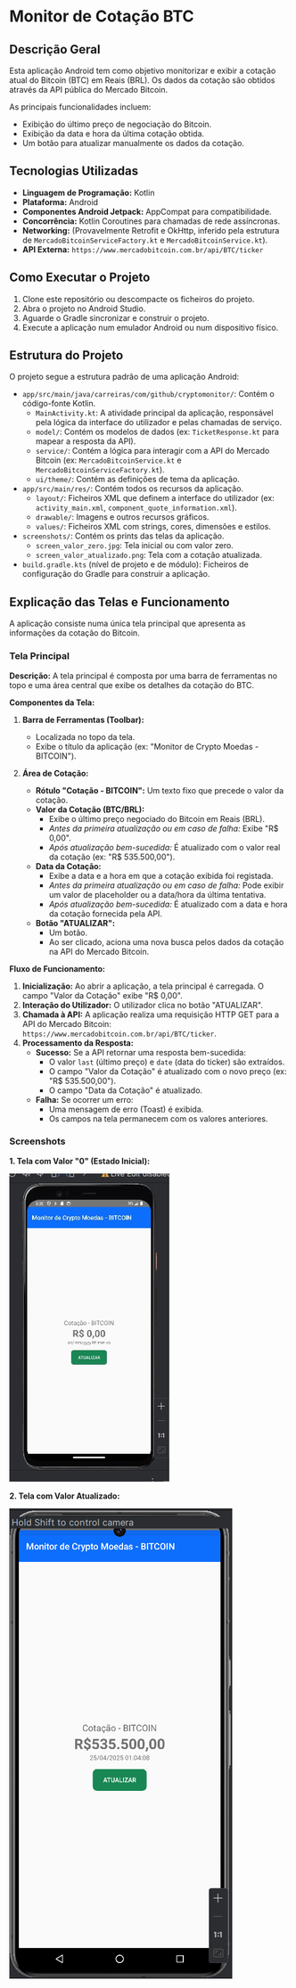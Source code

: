 # Monitor de Cotação BTC


## Descrição Geral

Esta aplicação Android tem como objetivo monitorizar e exibir a cotação atual do Bitcoin (BTC) em Reais (BRL). Os dados da cotação são obtidos através da API pública do Mercado Bitcoin.

As principais funcionalidades incluem:
*   Exibição do último preço de negociação do Bitcoin.
*   Exibição da data e hora da última cotação obtida.
*   Um botão para atualizar manualmente os dados da cotação.

## Tecnologias Utilizadas

*   **Linguagem de Programação:** Kotlin
*   **Plataforma:** Android
*   **Componentes Android Jetpack:** AppCompat para compatibilidade.
*   **Concorrência:** Kotlin Coroutines para chamadas de rede assíncronas.
*   **Networking:** (Provavelmente Retrofit e OkHttp, inferido pela estrutura de `MercadoBitcoinServiceFactory.kt` e `MercadoBitcoinService.kt`).
*   **API Externa:** `https://www.mercadobitcoin.com.br/api/BTC/ticker`

## Como Executar o Projeto

1.  Clone este repositório ou descompacte os ficheiros do projeto.
2.  Abra o projeto no Android Studio.
3.  Aguarde o Gradle sincronizar e construir o projeto.
4.  Execute a aplicação num emulador Android ou num dispositivo físico.

## Estrutura do Projeto

O projeto segue a estrutura padrão de uma aplicação Android:

*   `app/src/main/java/carreiras/com/github/cryptomonitor/`: Contém o código-fonte Kotlin.
    *   `MainActivity.kt`: A atividade principal da aplicação, responsável pela lógica da interface do utilizador e pelas chamadas de serviço.
    *   `model/`: Contém os modelos de dados (ex: `TicketResponse.kt` para mapear a resposta da API).
    *   `service/`: Contém a lógica para interagir com a API do Mercado Bitcoin (ex: `MercadoBitcoinService.kt` e `MercadoBitcoinServiceFactory.kt`).
    *   `ui/theme/`: Contém as definições de tema da aplicação.
*   `app/src/main/res/`: Contém todos os recursos da aplicação.
    *   `layout/`: Ficheiros XML que definem a interface do utilizador (ex: `activity_main.xml`, `component_quote_information.xml`).
    *   `drawable/`: Imagens e outros recursos gráficos.
    *   `values/`: Ficheiros XML com strings, cores, dimensões e estilos.
*   `screenshots/`: Contém os prints das telas da aplicação.
    *   `screen_valor_zero.jpg`: Tela inicial ou com valor zero.
    *   `screen_valor_atualizado.png`: Tela com a cotação atualizada.
*   `build.gradle.kts` (nível de projeto e de módulo): Ficheiros de configuração do Gradle para construir a aplicação.

## Explicação das Telas e Funcionamento

A aplicação consiste numa única tela principal que apresenta as informações da cotação do Bitcoin.

### Tela Principal

**Descrição:**
A tela principal é composta por uma barra de ferramentas no topo e uma área central que exibe os detalhes da cotação do BTC.

**Componentes da Tela:**

1.  **Barra de Ferramentas (Toolbar):**
    *   Localizada no topo da tela.
    *   Exibe o título da aplicação (ex: "Monitor de Crypto Moedas - BITCOIN").

2.  **Área de Cotação:**
    *   **Rótulo "Cotação - BITCOIN":** Um texto fixo que precede o valor da cotação.
    *   **Valor da Cotação (BTC/BRL):**
        *   Exibe o último preço negociado do Bitcoin em Reais (BRL).
        *   *Antes da primeira atualização ou em caso de falha:* Exibe "R$ 0,00".
        *   *Após atualização bem-sucedida:* É atualizado com o valor real da cotação (ex: "R$ 535.500,00").
    *   **Data da Cotação:**
        *   Exibe a data e a hora em que a cotação exibida foi registada.
        *   *Antes da primeira atualização ou em caso de falha:* Pode exibir um valor de placeholder ou a data/hora da última tentativa.
        *   *Após atualização bem-sucedida:* É atualizado com a data e hora da cotação fornecida pela API.
    *   **Botão "ATUALIZAR":**
        *   Um botão.
        *   Ao ser clicado, aciona uma nova busca pelos dados da cotação na API do Mercado Bitcoin.

**Fluxo de Funcionamento:**

1.  **Inicialização:** Ao abrir a aplicação, a tela principal é carregada. O campo "Valor da Cotação" exibe "R$ 0,00".
2.  **Interação do Utilizador:** O utilizador clica no botão "ATUALIZAR".
3.  **Chamada à API:** A aplicação realiza uma requisição HTTP GET para a API do Mercado Bitcoin: `https://www.mercadobitcoin.com.br/api/BTC/ticker`.
4.  **Processamento da Resposta:**
    *   **Sucesso:** Se a API retornar uma resposta bem-sucedida:
        *   O valor `last` (último preço) e `date` (data do ticker) são extraídos.
        *   O campo "Valor da Cotação" é atualizado com o novo preço (ex: "R$ 535.500,00").
        *   O campo "Data da Cotação" é atualizado.
    *   **Falha:** Se ocorrer um erro:
        *   Uma mensagem de erro (Toast) é exibida.
        *   Os campos na tela permanecem com os valores anteriores.

### Screenshots

**1. Tela com Valor "0" (Estado Inicial):**

![Tela com Valor Zero](screenshots/screen_valor_zero.jpg)

**2. Tela com Valor Atualizado:**

![Tela com Valor Atualizado](screenshots/screen_valor_atualizado.png)

